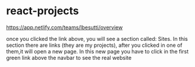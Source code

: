 # react-projects
https://app.netlify.com/teams/lbesutti/overview

once you clicked the link above, you will see a section called: Sites. 
In this section there are links (they are my projects), after you clicked in one of them,it will open a new page.
In this new page you have to click in the first green link above the navbar to see the real website
